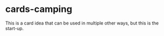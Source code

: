 # cards-camping
This is a card idea that can be used in multiple other ways, but this is the start-up.
